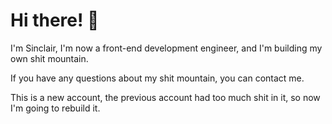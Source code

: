 # Hi there! 👋

I'm Sinclair, I'm now a front-end development engineer, and I'm building my own shit mountain.

If you have any questions about my shit mountain, you can contact me.

This is a new account, the previous account had too much shit in it, so now I'm going to rebuild it.

<script src="https://gist.github.com/2782712869/gist-id.js"></script>
